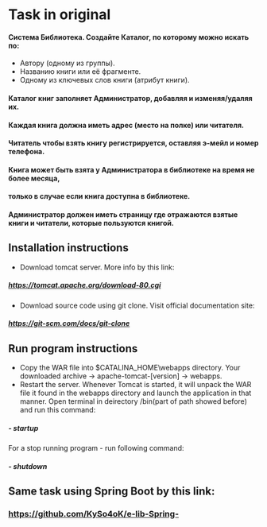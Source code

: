 # Task in original
#### Система Библиотека. Создайте Каталог, по которому можно искать по:
* Автору (одному из группы).
* Названию книги или её фрагменте.
* Одному из ключевых слов книги (атрибут книги).
#### Каталог книг заполняет Администратор, добавляя и изменяя/удаляя их.
#### Каждая книга должна иметь адрес (место на полке) или читателя.
#### Читатель чтобы взять книгу регистрируется, оставляя э-мейл и номер телефона.
#### Книга может быть взята у Администратора в библиотеке на время не более месяца,
#### только в случае если книга доступна в библиотеке.
#### Администратор должен иметь страницу где отражаются взятые книги и читатели, которые пользуются книгой.
## Installation instructions
* Download tomcat server. More info by this link: 
##### https://tomcat.apache.org/download-80.cgi
* Download source code using git clone. Visit official documentation site:
##### https://git-scm.com/docs/git-clone
## Run program instructions
* Copy the WAR file into $CATALINA_HOME\webapps directory.
Your downloaded archive -> apache-tomcat-[version] -> webapps.
* Restart the server. Whenever Tomcat is started,
 it will unpack the WAR file it found in the webapps directory and launch the application in that manner.
 Open terminal in deirectory /bin(part of path showed before) and run this command:
 ##### - startup
 For a stop running program - run following command:
 ##### - shutdown
## Same task using Spring Boot by this link:
### https://github.com/KySo4oK/e-lib-Spring-
